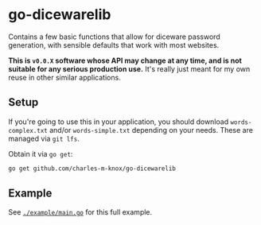 # go-dicewarelib

Contains a few basic functions that allow for diceware password generation, with sensible defaults that work with most websites.

**This is `v0.0.X` software whose API may change at any time, and is not suitable for any serious production use.** It's really just meant for my own reuse in other similar applications.

## Setup

If you're going to use this in your application, you should download `words-complex.txt` and/or `words-simple.txt` depending on your needs. These are managed via `git lfs`.

Obtain it via `go get`:

```bash
go get github.com/charles-m-knox/go-dicewarelib
```

## Example

See [`./example/main.go`](./example/main.go) for this full example.
